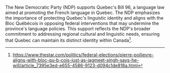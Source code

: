 The New Democratic Party (NDP) supports Quebec's Bill 96, a language law aimed at promoting the French language in Quebec. The NDP emphasizes the importance of protecting Quebec's linguistic identity and aligns with the Bloc Québécois in opposing federal interventions that may undermine the province's language policies. This support reflects the NDP's broader commitment to addressing regional cultural and linguistic needs, ensuring that Quebec can maintain its distinct identity within Canada[^1].

[^1]: https://www.thestar.com/politics/federal-elections/pierre-poilievre-aligns-with-bloc-qu-b-cois-just-as-jagmeet-singh-says-he-will/article_7395e3ed-e655-4586-9123-d094c1de818a.html  
[^2]: https://www.cbc.ca/news/politics/bloc-quebecois-platform-1.7497134?cmp=rss  
[^3]: https://www.blocquebecois.org/laicite-la-loi-21-doit-sappliquer-au-federal-en-sol-quebecois/  
[^4]: https://www.ndp.ca/news/jagmeet-singh-denounces-caqs-frontal-attack-workers-rights  
[^5]: https://www.blocquebecois.org/quebec-seul-maitre-doeuvre-de-sa-politique-linguistique/  
[^6]: https://www.blocquebecois.org/clause-derogatoire-nonobstant-les-liberaux-nous-agirons-comme-une-nation/  
[^7]: https://www.blocquebecois.org/culture-choisissons-lame-de-la-nation-quebecoise/  
[^8]: https://www.blocquebecois.org/analyse-des-comptes-publics-2023-2024-200-millions-pour-langlicisation-au-quebec/  
[^9]: https://www.cbc.ca/news/politics/ndp-candidates-1.7450022?cmp=rss  
[^10]: https://www.ndp.ca/news/ndp-statement-international-day-elimination-racial-discrimination-2025  
[^11]: https://www.blocquebecois.org/century-initiative/  
[^12]: https://www.theglobeandmail.com/opinion/article-a-wedge-has-emerged-on-religious-freedom-pierre-poilievre-is-on-the/  
[^13]: https://www.theglobeandmail.com/politics/article-immigration-is-overshadowed-in-election-by-trump-and-tariffs/  
[^14]: https://www.blocquebecois.org/?p=30239  
[^15]: https://www.blocquebecois.org/circonscription-de-cote-du-sud-riviere-du-loup-kataskomiq-temiscouata-diane-senecal-investie-candidate-du-bloc-quebecois/  
[^16]: https://www.blocquebecois.org/culture-choisissons-lame-de-la-nation-quebecoise/  
[^17]: https://www.blocquebecois.org/laicite-la-loi-21-doit-sappliquer-au-federal-en-sol-quebecois/  
[^18]: https://www.blocquebecois.org/quebec-seul-maitre-doeuvre-de-sa-politique-linguistique/  
[^19]: https://www.blocquebecois.org/clause-derogatoire-nonobstant-les-liberaux-nous-agirons-comme-une-nation/  
[^20]: https://www.blocquebecois.org/culture-choisissons-lame-de-la-nation-quebecoise/  
[^21]: https://www.blocquebecois.org/century-initiative/  
[^22]: https://www.blocquebecois.org/quebec-seul-maitre-doeuvre-de-sa-politique-linguistique/  
[^23]: https://www.blocquebecois.org/clause-derogatoire-nonobstant-les-liberaux-nous-agirons-comme-une-nation/  
[^24]: https://www.blocquebecois.org/culture-choisissons-lame-de-la-nation-quebecoise/  
[^25]: https://www.blocquebecois.org/century-initiative/  
[^26]: https://www.blocquebecois.org/circonscription-de-cote-du-sud-riviere-du-loup-kataskomiq-temiscouata-diane-senecal-investie-candidate-du-bloc-quebecois/  
[^27]: https://www.blocquebecois.org/culture-choisissons-lame-de-la-nation-quebecoise/  
[^28]: https://www.blocquebecois.org/laicite-la-loi-21-doit-sappliquer-au-federal-en-sol-quebecois/  
[^29]: https://www.blocquebecois.org/clause-derogatoire-nonobstant-les-liberaux-nous-agirons-comme-une-nation/  
[^30]: https://www.blocquebecois.org/culture-choisissons-lame-de-la-nation-quebecoise/  
[^31]: https://www.blocquebecois.org/quebec-seul-maitre-doeuvre-de-sa-politique-linguistique/  
[^32]: https://www.blocquebecois.org/century-initiative/  
[^33]: https://www.ndp.ca/news/ndp-statement-international-day-elimination-racial-discrimination-2025  
[^34]: https://www.thestar.com/politics/federal-elections/pierre-poilievre-aligns-with-bloc-qu-b-cois-just-as-jagmeet-singh-says-he-will/article_7395e3ed-e655-4586-9123-d094c1de818a.html  
[^35]: https://www.cbc.ca/news/politics/bloc-quebecois-platform-1.7497134?cmp=rss  
[^36]: https://www.blocquebecois.org/laicite-la-loi-21-doit-sappliquer-au-federal-en-sol-quebecois/  
[^37]: https://www.blocquebecois.org/clause-derogatoire-nonobstant-les-liberaux-nous-agirons-comme-une-nation/  
[^38]: https://www.blocquebecois.org/culture-choisissons-lame-de-la-nation-quebecoise/  
[^39]: https://www.blocquebecois.org/century-initiative/  
[^40]: https://www.blocquebecois.org/quebec-seul-maitre-doeuvre-de-sa-politique-linguistique/  
[^41]: https://www.blocquebecois.org/clause-derogatoire-nonobstant-les-liberaux-nous-agirons-comme-une-nation/  
[^42]: https://www.blocquebecois.org/culture-choisissons-lame-de-la-nation-quebecoise/  
[^43]: https://www.blocquebecois.org/quebec-seul-maitre-doeuvre-de-sa-politique-linguistique/  
[^44]: https://www.blocquebecois.org/century-initiative/  
[^45]: https://www.blocquebecois.org/quebec-seul-maitre-doeuvre-de-sa-politique-linguistique/  
[^46]: https://www.blocquebecois.org/clause-derogatoire-nonobstant-les-liberaux-nous-agirons-comme-une-nation/  
[^47]: https://www.blocquebecois.org/culture-choisissons-lame-de-la-nation-quebecoise/  
[^48]: https://www.blocquebecois.org/century-initiative/  
[^49]: https://www.blocquebecois.org/quebec-seul-maitre-doeuvre-de-sa-politique-linguistique/  
[^50]: https://www.blocquebecois.org/clause-derogatoire-nonobstant-les-liberaux-nous-agirons-comme-une-nation/  
[^51]: https://www.blocquebecois.org/culture-choisissons-lame-de-la-nation-quebecoise/  
[^52]: https://www.blocquebecois.org/century-initiative/  
[^53]: https://www.blocquebecois.org/quebec-seul-maitre-doeuvre-de-sa-politique-linguistique/  
[^54]: https://www.blocquebecois.org/clause-derogatoire-nonobstant-les-liberaux-nous-agirons-comme-une-nation/  
[^55]: https://www.blocquebecois.org/culture-choisissons-lame-de-la-nation-quebecoise/  
[^56]: https://www.blocquebecois.org/analyse-des-comptes-publics-2023-2024-200-millions-pour-langlicisation-au-quebec/  
[^57]: https://www.blocquebecois.org/century-initiative/  
[^58]: https://www.blocquebecois.org/quebec-seul-maitre-doeuvre-de-sa-politique-linguistique/  
[^59]: https://www.blocquebecois.org/clause-derogatoire-nonobstant-les-liberaux-nous-agirons-comme-une-nation/  
[^60]: https://www.blocquebecois.org/culture-choisissons-lame-de-la-nation-quebecoise/  
[^61]: https://www.blocquebecois.org/century-initiative/  
[^62]: https://www.blocquebecois.org/quebec-seul-maitre-doeuvre-de-sa-politique-linguistique/  
[^63]: https://www.blocquebecois.org/clause-derogatoire-nonobstant-les-liberaux-nous-agirons-comme-une-nation/  
[^64]: https://www.blocquebecois.org/culture-choisissons-lame-de-la-nation-quebecoise/  
[^65]: https://www.blocquebecois.org/century-initiative/  
[^66]: https://www.blocquebecois.org/quebec-seul-maitre-doeuvre-de-sa-politique-linguistique/  
[^67]: https://www.blocquebecois.org/clause-derogatoire-nonobstant-les-liberaux-nous-agirons-comme-une-nation/  
[^68]: https://www.blocquebecois.org/culture-choisissons-lame-de-la-nation-quebecoise/  
[^69]: https://www.blocquebecois.org/century-initiative/  
[^70]: https://www.blocquebecois.org/quebec-seul-maitre-doeuvre-de-sa-politique-linguistique/  
[^71]: https://www.blocquebecois.org/clause-derogatoire-nonobstant-les-liberaux-nous-agirons-comme-une-nation/  
[^72]: https://www.blocquebecois.org/culture-choisissons-lame-de-la-nation-quebecoise/  
[^73]: https://www.blocquebecois.org/century-initiative/  
[^74]: https://www.blocquebecois.org/quebec-seul-maitre-doeuvre-de-sa-politique-linguistique/  
[^75]: https://www.blocquebecois.org/clause-derogatoire-nonobstant-les-liberaux-nous-agirons-comme-une-nation/  
[^76]: https://www.blocquebecois.org/culture-choisissons-lame-de-la-nation-quebecoise/  
[^77]: https://www.blocquebecois.org/century-initiative/  
[^78]: https://www.blocquebecois.org/quebec-seul-maitre-doeuvre-de-sa-politique-linguistique/  
[^79]: https://www.blocquebecois.org/clause-derogatoire-nonobstant-les-liberaux-nous-agirons-comme-une-nation/  
[^80]: https://www.blocquebecois.org/culture-choisissons-lame-de-la-nation-quebecoise/  
[^81]: https://www.blocquebecois.org/century-initiative/  
[^82]: https://www.blocquebecois.org/quebec-seul-maitre-doeuvre-de-sa-politique-linguistique/  
[^83]: https://www.blocquebecois.org/clause-derogatoire-nonobstant-les-liberaux-nous-agirons-comme-une-nation/  
[^84]: https://www.blocquebecois.org/culture-choisissons-lame-de-la-nation-quebecoise/  
[^85]: https://www.blocquebecois.org/century-initiative/  
[^86]: https://www.blocquebecois.org/quebec-seul-maitre-doeuvre-de-sa-politique-linguistique/  
[^87]: https://www.blocquebecois.org/clause-derogatoire-nonobstant-les-liberaux-nous-agirons-comme-une-nation/  
[^88]: https://www.blocquebecois.org/culture-choisissons-lame-de-la-nation-quebecoise/  
[^89]: https://www.blocquebecois.org/century-initiative/  
[^90]: https://www.blocquebecois.org/quebec-seul-maitre-doeuvre-de-sa-politique-linguistique/  
[^91]: https://www.blocquebecois.org/clause-derogatoire-nonobstant-les-liberaux-nous-agirons-comme-une-nation/  
[^92]: https://www.blocquebecois.org/culture-choisissons-lame-de-la-nation-quebecoise/  
[^93]: https://www.blocquebecois.org/century-initiative/  
[^94]: https://www.blocquebecois.org/quebec-seul-maitre-doeuvre-de-sa-politique-linguistique/  
[^95]: https://www.blocquebecois.org/clause-derogatoire-nonobstant-les-liberaux-nous-agirons-comme-une-nation/  
[^96]: https://www.blocquebecois.org/culture-choisissons-lame-de-la-nation-quebecoise/  
[^97]: https://www.blocquebecois.org/century-initiative/  
[^98]: https://www.blocquebecois.org/quebec-seul-maitre-doeuvre-de-sa-politique-linguistique/  
[^99]: https://www.blocquebecois.org/clause-derogatoire-nonobstant-les-liberaux-nous-agirons-comme-une-nation/  
[^100]: https://www.blocquebecois.org/culture-choisissons-lame-de-la-nation-quebecoise/ 
